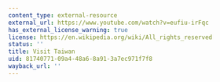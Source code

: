 ```yaml
---
content_type: external-resource
external_url: https://www.youtube.com/watch?v=eufiu-irFqc
has_external_license_warning: true
license: https://en.wikipedia.org/wiki/All_rights_reserved
status: ''
title: Visit Taiwan
uid: 81740771-09a4-48a6-8a91-3a7ec971f7f8
wayback_url: ''
---
```

